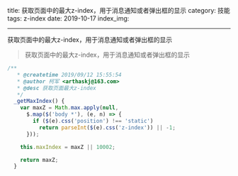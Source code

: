 title: 获取页面中的最大z-index，用于消息通知或者弹出框的显示
category: 技能
tags: z-index
date: 2019-10-17
index_img: 

---

获取页面中的最大z-index，用于消息通知或者弹出框的显示

<!--more-->

> 获取页面中的最大z-index，用于消息通知或者弹出框的显示

```js
/**
   * @createtime 2019/09/12 15:55:54
   * @author 柯军 <arthaskj@163.com>
   * @desc 获取页面最大z-index
   */
  _getMaxIndex() {
    var maxZ = Math.max.apply(null,
      $.map($('body *'), (e, n) => {
        if ($(e).css('position') !== 'static')
          return parseInt($(e).css('z-index')) || -1;
      }));

    this.maxIndex = maxZ || 10002;

    return maxZ;
  }
```

